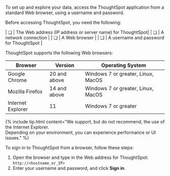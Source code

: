 To set up and explore your data, access the ThoughtSpot application from a standard Web browser, using a username and password.

Before accessing ThoughtSpot, you need the following:

| &#10063; | The Web address (IP address or server name) for ThoughtSpot|
| &#10063; | A network connection |
| &#10063; | A Web browser |
| &#10063; | A username and password for ThoughtSpot |

ThoughtSpot supports the following Web browsers:

|Browser          |Version     |Operating System                   |
|-----------------|------------|-----------------------------------|
|Google Chrome    |20 and above| Windows 7 or greater, Linux, MacOS|
|Mozilla Firefox  |14 and above| Windows 7 or greater, Linux, MacOS|
|Internet Explorer|11          | Windows 7 or greater |

{% include tip.html content="We support, but do not recommend, the use of the Internet Explorer.<br>
    Depending on your environment, you can experience performance or UI issues." %}

To sign in to ThoughtSpot from a browser, follow these steps:

1. Open the browser and type in the Web address for ThoughtSpot: `http://<hostname_or_IP>`
2. Enter your username and password, and click **Sign in**.
